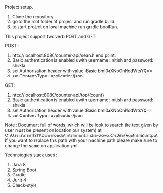 Project setup.

1. Clone the repository.
2. go to the root folder of project and run gradle build.
3. to start project on local machine run gradle bootRun.

This project support two verb POST and GET.

POST : 

1. http://localhost:8080/counter-api/search  end point.
2. Basic authentication is enabled uwith username : nitish and password: shukla 
3. set Authorization header  with value :Basic bml0aXNoOnNodWtsYQ==
4. set Content-Type : application/json 


GET:

1. http://localhost:8080/counter-api/top/{count}
2. Basic authentication is enabled uwith username : nitish and password: shukla 
3. set Authorization header  with value :Basic bml0aXNoOnNodWtsYQ==
4. set Content-Type : application/json 

Note : Document full of words, which will be look to search the text given by user must be present on location(our system) at 
        C:\Users\nsm1211\Downloads\Inteliment_India-_Java_OnSite_(Australia)\intput
       If you want to replace this path with your machine path please make sure to change the same on  application.yml 
       

Technologies stack used :
1. Java 8
2. Spring Boot
3. Gradle
4. Junit 4
5. Check-style
